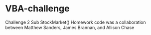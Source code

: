 # VBA-challenge
Challenge 2 
Sub StockMarket()
Homework code was a collaboration between Matthew Sanders, James Brannan, and Allison Chase
 
